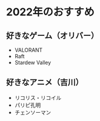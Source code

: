 # 2022年のおすすめ 

## 好きなゲーム（オリバー）

- VALORANT
- Raft
- Stardew Valley

## 好きなアニメ（吉川）

- リコリス・リコイル
- パリピ孔明
- チェンソーマン

